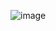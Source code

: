 ![image](https://github.com/isaka-james/rust-projects/assets/76619967/f4a5522e-361a-4c72-a6eb-6c730708582f)
